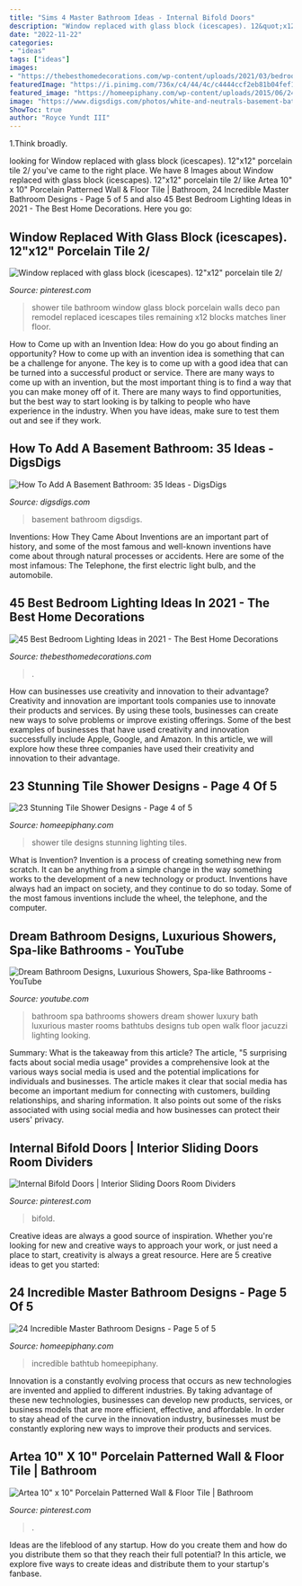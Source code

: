 ```yaml
---
title: "Sims 4 Master Bathroom Ideas - Internal Bifold Doors"
description: "Window replaced with glass block (icescapes). 12&quot;x12&quot; porcelain tile 2/"
date: "2022-11-22"
categories:
- "ideas"
tags: ["ideas"]
images:
- "https://thebesthomedecorations.com/wp-content/uploads/2021/03/bedroom-lighting-26.jpg"
featuredImage: "https://i.pinimg.com/736x/c4/44/4c/c4444ccf2eb81b04fef1a5e6279114dc.jpg"
featured_image: "https://homeepiphany.com/wp-content/uploads/2015/06/24-Incredible-Master-Bathroom-Designs-21.jpg"
image: "https://www.digsdigs.com/photos/white-and-neutrals-basement-bathroom.jpg"
ShowToc: true
author: "Royce Yundt III"
---
```



1.Think broadly.

	

		
looking for Window replaced with glass block (icescapes). 12&quot;x12&quot; porcelain tile 2/ you've came to the right place. We have 8 Images about Window replaced with glass block (icescapes). 12&quot;x12&quot; porcelain tile 2/ like Artea 10&quot; x 10&quot; Porcelain Patterned Wall &amp; Floor Tile | Bathroom, 24 Incredible Master Bathroom Designs - Page 5 of 5 and also 45 Best Bedroom Lighting Ideas in 2021 - The Best Home Decorations. Here you go:
		
    
## Window Replaced With Glass Block (icescapes). 12&quot;x12&quot; Porcelain Tile 2/

<img loading=lazy src="https://i.pinimg.com/736x/4d/cd/a8/4dcda830d045d1e81b535a560a8bc2cf--shower-remodel-shower-pan.jpg" onerror="this.onerror=null;this.src='https://tse2.mm.bing.net/th?id=OIP.B8uF8Fg_5Cd5lbrX3hZMbQHaJ3&amp;pid=15.1';" alt="Window replaced with glass block (icescapes). 12&quot;x12&quot; porcelain tile 2/">

_Source: pinterest.com_

>shower tile bathroom window glass block porcelain walls deco pan remodel replaced icescapes tiles remaining x12 blocks matches liner floor. 

	

How to Come up with an Invention Idea: How do you go about finding an opportunity?
How to come up with an invention idea is something that can be a challenge for anyone. The key is to come up with a good idea that can be turned into a successful product or service. There are many ways to come up with an invention, but the most important thing is to find a way that you can make money off of it. There are many ways to find opportunities, but the best way to start looking is by talking to people who have experience in the industry. When you have ideas, make sure to test them out and see if they work.

    
## How To Add A Basement Bathroom: 35 Ideas - DigsDigs

<img loading=lazy src="https://www.digsdigs.com/photos/white-and-neutrals-basement-bathroom.jpg" onerror="this.onerror=null;this.src='https://tse3.mm.bing.net/th?id=OIP.pz6g4WhOc9t0zc7YZ88RswHaK8&amp;pid=15.1';" alt="How To Add A Basement Bathroom: 35 Ideas - DigsDigs">

_Source: digsdigs.com_

>basement bathroom digsdigs. 

	

Inventions: How They Came About
Inventions are an important part of history, and some of the most famous and well-known inventions have come about through natural processes or accidents. Here are some of the most infamous: The Telephone, the first electric light bulb, and the automobile.

    
## 45 Best Bedroom Lighting Ideas In 2021 - The Best Home Decorations

<img loading=lazy src="https://thebesthomedecorations.com/wp-content/uploads/2021/03/bedroom-lighting-26.jpg" onerror="this.onerror=null;this.src='https://tse2.mm.bing.net/th?id=OIP.VjNAvBSS6iP-vFeCHfV29gHaJQ&amp;pid=15.1';" alt="45 Best Bedroom Lighting Ideas in 2021 - The Best Home Decorations">

_Source: thebesthomedecorations.com_

>. 

	

How can businesses use creativity and innovation to their advantage?
Creativity and innovation are important tools companies use to innovate their products and services. By using these tools, businesses can create new ways to solve problems or improve existing offerings. Some of the best examples of businesses that have used creativity and innovation successfully include Apple, Google, and Amazon. In this article, we will explore how these three companies have used their creativity and innovation to their advantage.

    
## 23 Stunning Tile Shower Designs - Page 4 Of 5

<img loading=lazy src="https://homeepiphany.com/wp-content/uploads/2015/10/23-Stunning-Tile-Shower-Designs-16.jpg" onerror="this.onerror=null;this.src='https://tse4.mm.bing.net/th?id=OIP.BGYNfmErbOZYVp_mi5qZngHaJ4&amp;pid=15.1';" alt="23 Stunning Tile Shower Designs - Page 4 of 5">

_Source: homeepiphany.com_

>shower tile designs stunning lighting tiles. 

	

What is Invention?
Invention is a process of creating something new from scratch. It can be anything from a simple change in the way something works to the development of a new technology or product. Inventions have always had an impact on society, and they continue to do so today. Some of the most famous inventions include the wheel, the telephone, and the computer.

    
## Dream Bathroom Designs, Luxurious Showers, Spa-like Bathrooms - YouTube

<img loading=lazy src="http://i.ytimg.com/vi/2IF0hQ-8NGI/maxresdefault.jpg" onerror="this.onerror=null;this.src='https://tse1.mm.bing.net/th?id=OIP.PTkrVlgv2HxkNHF5KXMWfgHaEK&amp;pid=15.1';" alt="Dream Bathroom Designs, Luxurious Showers, Spa-like Bathrooms - YouTube">

_Source: youtube.com_

>bathroom spa bathrooms showers dream shower luxury bath luxurious master rooms bathtubs designs tub open walk floor jacuzzi lighting looking. 

	

Summary: What is the takeaway from this article?
The article, "5 surprising facts about social media usage" provides a comprehensive look at the various ways social media is used and the potential implications for individuals and businesses. The article makes it clear that social media has become an important medium for connecting with customers, building relationships, and sharing information. It also points out some of the risks associated with using social media and how businesses can protect their users' privacy.

    
## Internal Bifold Doors | Interior Sliding Doors Room Dividers

<img loading=lazy src="https://i.pinimg.com/736x/c4/44/4c/c4444ccf2eb81b04fef1a5e6279114dc.jpg" onerror="this.onerror=null;this.src='https://tse3.mm.bing.net/th?id=OIP.RmuLXiLNtUFcUgkDlLwu4gHaJz&amp;pid=15.1';" alt="Internal Bifold Doors | Interior Sliding Doors Room Dividers">

_Source: pinterest.com_

>bifold. 

	

Creative ideas are always a good source of inspiration. Whether you're looking for new and creative ways to approach your work, or just need a place to start, creativity is always a great resource. Here are 5 creative ideas to get you started: 

    
## 24 Incredible Master Bathroom Designs - Page 5 Of 5

<img loading=lazy src="https://homeepiphany.com/wp-content/uploads/2015/06/24-Incredible-Master-Bathroom-Designs-21.jpg" onerror="this.onerror=null;this.src='https://tse1.mm.bing.net/th?id=OIP.wpGSI3T6uG0AYTJZTQNIiAHaE7&amp;pid=15.1';" alt="24 Incredible Master Bathroom Designs - Page 5 of 5">

_Source: homeepiphany.com_

>incredible bathtub homeepiphany. 

	

Innovation is a constantly evolving process that occurs as new technologies are invented and applied to different industries. By taking advantage of these new technologies, businesses can develop new products, services, or business models that are more efficient, effective, and affordable. In order to stay ahead of the curve in the innovation industry, businesses must be constantly exploring new ways to improve their products and services.

    
## Artea 10&quot; X 10&quot; Porcelain Patterned Wall &amp; Floor Tile | Bathroom

<img loading=lazy src="https://i.pinimg.com/736x/20/25/e1/2025e12a79496ffe1476697092ea5b3f.jpg" onerror="this.onerror=null;this.src='https://tse2.mm.bing.net/th?id=OIP.DLRvTWB6425rwxVI19jL6wHaJ4&amp;pid=15.1';" alt="Artea 10&quot; x 10&quot; Porcelain Patterned Wall &amp; Floor Tile | Bathroom">

_Source: pinterest.com_

>. 

	

Ideas are the lifeblood of any startup. How do you create them and how do you distribute them so that they reach their full potential? In this article, we explore five ways to create ideas and distribute them to your startup's fanbase.

